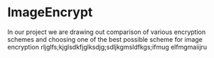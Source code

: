 # ImageEncrypt
In our project we are drawing out comparison of various encryption schemes and choosing one of the best possible scheme for image encryption
rljglfs;kjglsdkfjglksdjg;sdljkgmsldfkgs;ifmug elfmgmaiijru
